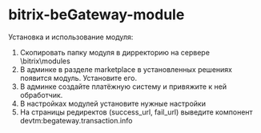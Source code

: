 # bitrix-beGateway-module

Установка и использование модуля:
1. Скопировать папку модуля в дирректорию на сервере \bitrix\modules
2. В админке в разделе marketplace в установленных решениях появится модуль. Установите его.
3. В админке создайте платёжную систему и привяжите к ней обработчик.
4. В настройках модулей установите нужные настройки
5. На страницы редиректов (success_url, fail_url) выведите компонент devtm:begateway.transaction.info
